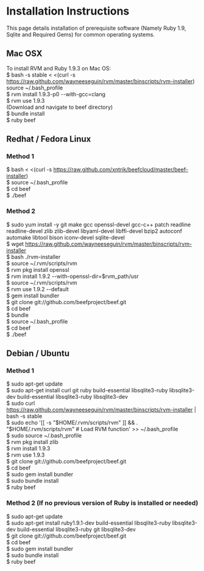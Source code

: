 # Installation Instructions

This page details installation of prerequisite software (Namely Ruby 1.9, Sqlite and Required Gems) for common operating systems.

## Mac OSX

To install RVM and Ruby 1.9.3 on Mac OS: <br> 
$ bash -s stable < <(curl -s https://raw.github.com/wayneeseguin/rvm/master/binscripts/rvm-installer) source ~/.bash_profile<br> 
$ rvm install 1.9.3-p0 --with-gcc=clang<br> 
$ rvm use 1.9.3<br> 
(Download and navigate to beef directory)<br> 
$ bundle install<br> 
$ ruby beef 

## Redhat / Fedora Linux

### Method 1
$ bash < <(curl -s https://raw.github.com/xntrik/beefcloud/master/beef-installer)<br> 
$ source ~/.bash_profile<br> 
$ cd beef<br> 
$ ./beef<br> 

### Method 2

$ sudo yum install -y git make gcc openssl-devel gcc-c++ patch readline readline-devel zlib zlib-devel libyaml-devel libffi-devel bzip2 autoconf automake libtool bison iconv-devel sqlite-devel<br> 
$ wget https://raw.github.com/wayneeseguin/rvm/master/binscripts/rvm-installer<br> 
$ bash ./rvm-installer<br> 
$ source ~/.rvm/scripts/rvm<br> 
$ rvm pkg install openssl<br> 
$ rvm install 1.9.2 --with-openssl-dir=$rvm_path/usr<br> 
$ source ~/.rvm/scripts/rvm<br> 
$ rvm use 1.9.2 --default<br> 
$ gem install bundler<br> 
$ git clone git://github.com/beefproject/beef.git<br> 
$ cd beef<br> 
$ bundle<br> 
$ source ~/.bash_profile<br> 
$ cd beef<br> 
$ ./beef<br> 


## Debian / Ubuntu

### Method 1 

$ sudo apt-get update<br> 
$ sudo apt-get install curl git ruby build-essential libsqlite3-ruby libsqlite3-dev build-essential libsqlite3-ruby libsqlite3-dev<br> 
$ sudo curl https://raw.github.com/wayneeseguin/rvm/master/binscripts/rvm-installer | bash -s stable<br> 
$ sudo echo '[[ -s "$HOME/.rvm/scripts/rvm" ]] && . "$HOME/.rvm/scripts/rvm" # Load RVM function' >> ~/.bash_profile<br> 
$ sudo source ~/.bash_profile<br> 
$ rvm pkg install zlib <br> 
$ rvm install 1.9.3 <br> 
$ rvm use 1.9.3<br> 
$ git clone git://github.com/beefproject/beef.git<br> 
$ cd beef<br> 
$ sudo gem install bundler<br> 
$ sudo bundle install<br> 
$ ruby beef<br>

### Method 2 (If no previous version of Ruby is installed or needed)

$ sudo apt-get update<br> 
$ sudo apt-get install ruby1.9.1-dev build-essential libsqlite3-ruby libsqlite3-dev build-essential libsqlite3-ruby git libsqlite3-dev  <br> 
$ git clone git://github.com/beefproject/beef.git<br> 
$ cd beef<br> 
$ sudo gem install bundler<br> 
$ sudo bundle install<br> 
$ ruby beef<br> 




      